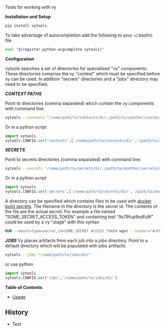 Tools for working with vy 

**Installation and Setup**

```bash
pip install vytools
```

To take advantage of autocompletion add the following to your ~/.bashrc file 

```bash
eval "$(register-python-argcomplete vytools)"
```

**Configuration**

vytools searches a set of directories for specialized "vy" components. These directories comprise the vy "context" which must be specified before vy can be used. In addition "secrets" directories and a "jobs" directory may need to be specified.

***CONTEXT PATHS***

Point to directories (comma separated) which contain the vy components with command line:
```bash
vytools --contexts "/some/path/to/contexts/dir,/path/to/another/contexts/dir"
```

Or in a python script
```python
import vytools
vytools.CONFIG.set('contexts',['/some/path/to/contexts/dir','/path/to/another/contexts/dir'])
```

***SECRETS***

Point to secrets directories (comma separated) with command line:
```bash
vytools --secrets "/some/path/to/secrets/dir,/path/to/another/secrets/dir"
```

Or in a python script
```python
import vytools
vytools.CONFIG.set('secrets',['/some/path/to/secrets/dir','/path/to/another/secrets/dir'])
```

A directory can be specified which contains files to be used with [docker build secrets](https://docs.docker.com/develop/develop-images/build_enhancements/#new-docker-build-secret-information). The filename in the directory is the secret id. The contents of the file are the actual secret. For example a file named "SOME_SECRET_ACCESS_TOKEN" and containing text "9s79fup9sdfu9f" could be used by a vy "stage" with this syntax:

```dockerfile
RUN --mount=type=secret,id=SOME_SECRET_ACCESS_TOKEN wget --header="Authorization: Bearer $(cat /run/secrets/SOME_SECRET_ACCESS_TOKEN)" https://some_url/some_artifact.tar.gz
```

***JOBS***
Vy places artifacts from each job into a jobs directory. Point to a default directory which will be populated with jobs artifacts:
```bash
vytools --jobs "/some/path/to/jobs/dir"
```

or use python
```python
import vytools
vytools.CONFIG.set('jobs','/some/path/to/jobs/dir')
```

**Table of Contents**

- [Usage](#usage)

## History

- Test


